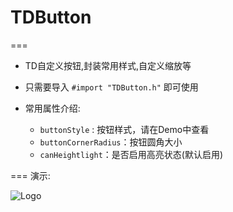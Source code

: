 # TDButton

===


* TD自定义按钮,封装常用样式,自定义缩放等

* 只需要导入 ``` #import "TDButton.h" ``` 即可使用
* 常用属性介绍:
    * ```buttonStyle``` : 按钮样式，请在Demo中查看
    * ```buttonCornerRadius```：按钮圆角大小
    * ```canHeightlight```：是否启用高亮状态(默认启用)

===
演示:

![Logo](http://oc7dm4akh.bkt.clouddn.com/button.gif)

